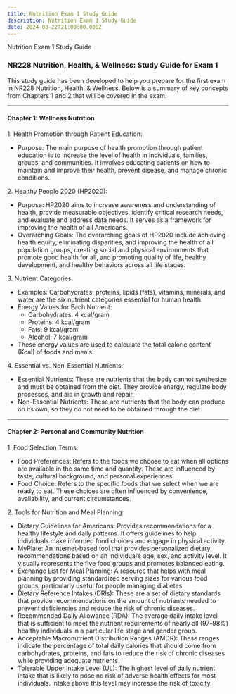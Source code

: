 ```yaml
---
title: Nutrition Exam 1 Study Guide
description: Nutrition Exam 1 Study Guide
date: 2024-08-22T21:00:00.000Z
---
```


Nutrition Exam 1 Study Guide

### NR228 Nutrition, Health, & Wellness: Study Guide for Exam 1

This study guide has been developed to help you prepare for the first exam in NR228 Nutrition, Health, & Wellness. Below is a summary of key concepts from Chapters 1 and 2 that will be covered in the exam.

***

#### Chapter 1: Wellness Nutrition

1\. Health Promotion through Patient Education:

* Purpose: The main purpose of health promotion through patient education is to increase the level of health in individuals, families, groups, and communities. It involves educating patients on how to maintain and improve their health, prevent disease, and manage chronic conditions.

2\. Healthy People 2020 (HP2020):

* Purpose: HP2020 aims to increase awareness and understanding of health, provide measurable objectives, identify critical research needs, and evaluate and address data needs. It serves as a framework for improving the health of all Americans.
* Overarching Goals: The overarching goals of HP2020 include achieving health equity, eliminating disparities, and improving the health of all population groups, creating social and physical environments that promote good health for all, and promoting quality of life, healthy development, and healthy behaviors across all life stages.

3\. Nutrient Categories:

* Examples: Carbohydrates, proteins, lipids (fats), vitamins, minerals, and water are the six nutrient categories essential for human health.
* Energy Values for Each Nutrient:
  * Carbohydrates: 4 kcal/gram
  * Proteins: 4 kcal/gram
  * Fats: 9 kcal/gram
  * Alcohol: 7 kcal/gram
* These energy values are used to calculate the total caloric content (Kcal) of foods and meals.

4\. Essential vs. Non-Essential Nutrients:

* Essential Nutrients: These are nutrients that the body cannot synthesize and must be obtained from the diet. They provide energy, regulate body processes, and aid in growth and repair.
* Non-Essential Nutrients: These are nutrients that the body can produce on its own, so they do not need to be obtained through the diet.

***

#### Chapter 2: Personal and Community Nutrition

1\. Food Selection Terms:

* Food Preferences: Refers to the foods we choose to eat when all options are available in the same time and quantity. These are influenced by taste, cultural background, and personal experiences.
* Food Choice: Refers to the specific foods that we select when we are ready to eat. These choices are often influenced by convenience, availability, and current circumstances.

2\. Tools for Nutrition and Meal Planning:

* Dietary Guidelines for Americans: Provides recommendations for a healthy lifestyle and daily patterns. It offers guidelines to help individuals make informed food choices and engage in physical activity.
* MyPlate: An internet-based tool that provides personalized dietary recommendations based on an individual’s age, sex, and activity level. It visually represents the five food groups and promotes balanced eating.
* Exchange List for Meal Planning: A resource that helps with meal planning by providing standardized serving sizes for various food groups, particularly useful for people managing diabetes.
* Dietary Reference Intakes (DRIs): These are a set of dietary standards that provide recommendations on the amount of nutrients needed to prevent deficiencies and reduce the risk of chronic diseases.
* Recommended Daily Allowance (RDA): The average daily intake level that is sufficient to meet the nutrient requirements of nearly all (97-98%) healthy individuals in a particular life stage and gender group.
* Acceptable Macronutrient Distribution Ranges (AMDR): These ranges indicate the percentage of total daily calories that should come from carbohydrates, proteins, and fats to reduce the risk of chronic diseases while providing adequate nutrients.
* Tolerable Upper Intake Level (UL): The highest level of daily nutrient intake that is likely to pose no risk of adverse health effects for most individuals. Intake above this level may increase the risk of toxicity.
